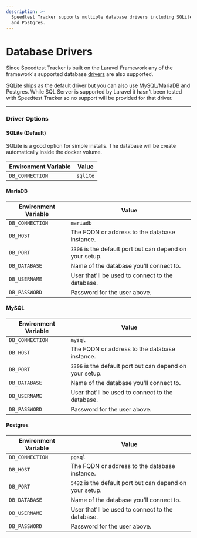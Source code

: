 ```yaml
---
description: >-
  Speedtest Tracker supports multiple database drivers including SQLite, MySQL
  and Postgres.
---
```


# Database Drivers

Since Speedtest Tracker is built on the Laravel Framework any of the framework's supported database [drivers](https://laravel.com/docs/10.x/database#configuration) are also supported.

SQLite ships as the default driver but you can also use MySQL/MariaDB and Postgres. While SQL Server is supported by Laravel it hasn't been tested with Speedtest Tracker so no support will be provided for that driver.

***

### Driver Options

#### SQLite (Default)

SQLite is a good option for simple installs. The database will be create automatically inside the docker volume.&#x20;

| Environment Variable | Value    |
| -------------------- | -------- |
| `DB_CONNECTION`      | `sqlite` |

#### MariaDB

| Environment Variable | Value                                                    |
| -------------------- | -------------------------------------------------------- |
| `DB_CONNECTION`      | `mariadb`                                                |
| `DB_HOST`            | The FQDN or address to the database instance.            |
| `DB_PORT`            | `3306` is the default port but can depend on your setup. |
| `DB_DATABASE`        | Name of the database you'll connect to.                  |
| `DB_USERNAME`        | User that'll be used to connect to the database.         |
| `DB_PASSWORD`        | Password for the user above.                             |

#### MySQL

| Environment Variable | Value                                                    |
| -------------------- | -------------------------------------------------------- |
| `DB_CONNECTION`      | `mysql`                                                  |
| `DB_HOST`            | The FQDN or address to the database instance.            |
| `DB_PORT`            | `3306` is the default port but can depend on your setup. |
| `DB_DATABASE`        | Name of the database you'll connect to.                  |
| `DB_USERNAME`        | User that'll be used to connect to the database.         |
| `DB_PASSWORD`        | Password for the user above.                             |

#### Postgres

| Environment Variable | Value                                                    |
| -------------------- | -------------------------------------------------------- |
| `DB_CONNECTION`      | `pgsql`                                                  |
| `DB_HOST`            | The FQDN or address to the database instance.            |
| `DB_PORT`            | `5432` is the default port but can depend on your setup. |
| `DB_DATABASE`        | Name of the database you'll connect to.                  |
| `DB_USERNAME`        | User that'll be used to connect to the database.         |
| `DB_PASSWORD`        | Password for the user above.                             |
